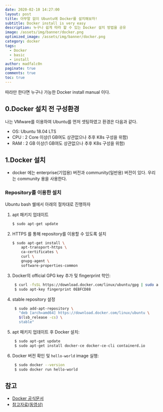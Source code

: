 ```yaml
---
date: 2020-02-10 14:27:00
layout: post
title: 아무말 없이 Ubuntu에 Docker를 설치해보자!
subtitle: Docker install is very easy 
description: 누구나 쉽게 따라 할 수 있는 Docker 설치 방법을 공유
image: /assets/img/banner/docker.png
optimized_image: /assets/img/banner/docker.png
category: docker
tags:
  - Docker
  - basic
  - install
author: madfalc0n
paginate: true
comments: true
toc: true
---
```


따라만 한다면 누구나 가능한 Docker install manual 이다.



## 0.Docker 설치 전 구성환경

나는 VMware를 이용하여 Ubuntu를 먼저 셋팅하였고 환경은 다음과 같다.

- OS: Ubuntu 18.04 LTS
- CPU : 2 Core 이상(1 GB여도 상관없으나 추후 K8s 구성을 위함)
- RAM : 2 GB 이상(1 GB여도 상관없으나 추후 K8s 구성을 위함)



## 1.Docker 설치

- docker 에는 enterprise(기업용) 버전과 community(일반용) 버전이 있다. 우리는 community 용을 사용한다.

### Repository를 이용한 설치
Ubuntu bash 쉘에서 아래의 절차대로 진행하자

1. apt 패키지 업데이트

   ```bash
   $ sudo apt-get update
   ```

2. HTTPS 를 통해 repository를 이용할 수 있도록 설치
		
	```bash
	$ sudo apt-get install \
		apt-transport-https \
		ca-certificates \
		curl \
		gnupg-agent \
		software-properties-common
	```


3. Docker의 official GPG key 추가 및 fingerprint 학인:
	```bash
	 $ curl -fsSL https://download.docker.com/linux/ubuntu/gpg | sudo apt-key add -
	 $ sudo apt-key fingerprint 0EBFCD88
	```

4. stable repository 설정
	```bash
	 $ sudo add-apt-repository \
	   "deb [arch=amd64] https://download.docker.com/linux/ubuntu \
	   $(lsb_release -cs) \
	   stable"
	```

5. apt 패키지 업데이트 후 Docker 설치:
	```bash
	 $ sudo apt-get update
	 $ sudo apt-get install docker-ce docker-ce-cli containerd.io
	```
	
6. Docker 버전 확인 및 `hello-world` image 실행:
	```bash
	 $ sudo docker --version
	 $ sudo docker run hello-world
	```



## 참고

- [Docker 공식문서](https://docs.docker.com/install/linux/docker-ce/ubuntu/)
- [참고자료(동영상)](https://www.youtube.com/watch?v=W7BvS942UZA)


